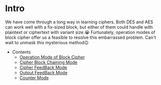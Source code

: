 # Intro
We have come through a long way in learning ciphers. 
Both DES and AES can work well with a fix-sized block, but either of them could handle with plaintext or ciphertext with variant size.😭
Furtunately, operation modes of block cipher offer us a feasible to resolve this embarrassed problem. 
Can't wait to unmask this mysterious method😉

* Contents
  * [Operation Mode of Block Cipher](1_blockciphermode.md)
  * [Cipher Block Chaining Mode](2_cbc.md)
  * [Cipher FeedBack Mode](3_cfb.md)
  * [Output FeedBack Mode](4_ofb.md)
  * [Counter Mode](5_ctr.md)
